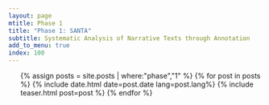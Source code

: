 ```yaml
---
layout: page
mtitle: Phase 1
title: "Phase 1: SANTA"
subtitle: Systematic Analysis of Narrative Texts through Annotation
add_to_menu: true
index: 100
---
```



<ul class="posts">
  {% assign posts = site.posts | where:"phase","1" %}
  {% for post in posts %}
  {% include date.html date=post.date lang=post.lang%}
	{% include teaser.html post=post %}
  {% endfor %}
</ul>
